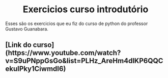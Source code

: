 <h1 align="center"> Exercicios curso introdutório </h1>
<p>Esses são os exercicios que eu fiz do curso de python do professor Gustavo Guanabara.<p>

<h2>[Link do curso](https://www.youtube.com/watch?v=S9uPNppGsGo&list=PLHz_AreHm4dlKP6QQCekuIPky1CiwmdI6)<h2>
